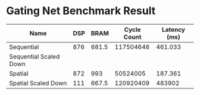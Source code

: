 # Gating Net Benchmark Result

| Name | DSP | BRAM | Cycle Count | Latency (ms) |
|------|-----|------|-------------|--------------|
| Sequential | 876 | 681.5 | 117504648 | 461.033 |
| Sequential Scaled Down |  |  |  |  |
| Spatial | 872 | 993 | 50524005 | 187.361 |
| Spatial Scaled Down | 111 | 667.5 | 120920409 | 483902 |
